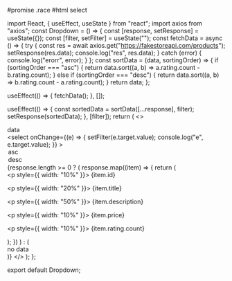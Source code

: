 #promise .race
#html select



import React, { useEffect, useState } from "react";
import axios from "axios";
const Dropdown = () => {
  const [response, setResponse] = useState({});
  const [filter, setFilter] = useState("");
  const fetchData = async () => {
    try {
      const res = await axios.get("https://fakestoreapi.com/products");
      setResponse(res.data);
      console.log("res", res.data);
    } catch (error) {
      console.log("erorr", error);
    }
  };
  const sortData = (data, sortingOrder) => {
    if (sortingOrder === "asc") {
      return data.sort((a, b) => a.rating.count - b.rating.count);
    } else if (sortingOrder === "desc") {
      return data.sort((a, b) => b.rating.count - a.rating.count);
    }
    return data;
  };

  useEffect(() => {
    fetchData();
  }, []);

  useEffect(() => {
    const sortedData = sortData([...response], filter);
    setResponse(sortedData);
  }, [filter]);
  return (
    <>
      <div>data</div>
      <select
        onChange={(e) => {
          setFilter(e.target.value);
          console.log("e", e.target.value);
        }}
      >
        <option>asc</option>
        <option>desc</option>
      </select>
      {response.length >= 0 ? (
        response.map((item) => {
          return (
            <div className="wrapper">
              <p style={{ width: "10%" }}> {item.id}</p>
              <p style={{ width: "20%" }}> {item.title}</p>
              <p style={{ width: "50%" }}> {item.description}</p>
              <p style={{ width: "10%" }}> {item.price}</p>
              <p style={{ width: "10%" }}> {item.rating.count}</p>
            </div>
          );
        })
      ) : (
        <div> no data </div>
      )}
    </>
  );
};

export default Dropdown;


